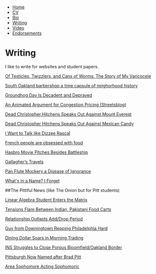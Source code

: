 * [Home](/)
* <a href="/cv.pdf" target="_blank">CV</a>
* [Bio](/bio.html)
* [Writing](/writing.html)
* [Video](/video.html)
* [Endorsements](/endorsements.html)

# Writing

I like to write for websites and student papers.

[Of Testicles, Twizzlers, and Cans of Worms: The Story of My Varicocele](/writing/varicocele.html)

[South Oakland barbershop a time capsule of neighorhood history](/writing/barbershop.html)

[Groundhog Day Is Decadent and Depraved](/writing/groundhogday.html)

[An Animated Argument for Congestion Pricing (Streetsblog)](http://dc.streetsblog.org/2012/01/06/an-animated-argument-for-congestion-pricing/)

[Dead Christopher Hitchens Speaks Out Against Mount Everest](http://omnibrow.com/the-summit-is-a-sham/)

[Dead Christopher Hitchens Speaks Out Against Mexican Candy](http://omnibrow.com/sugar-and-spiceand-everything-morally-repellent/)

[I Want to Talk like Dizzee Rascal](/writing/accents.html)

[French people are obsessed with food](/writing/food.html)

[Hasbro Movie Pitches Besides Battleship](http://omnibrow.com/hasbro-movie-pitches/)

[Gallagher’s Travels](http://goodmenproject.com/moustacheclubofamerica/gallaghers-travels/)

[Pan Flute Mockery a Disease of Ignorance](/writing/pan-flutes.html)

[What's in a Name? I Forget](/writing/names.html)

##The Pittiful News
(like The Onion but for Pitt students)

[Linear Algebra Student Enters the Matrix](/writing/thematrix.html)

[Tensions Flare Between Indian, Pakistani Food Carts](/writing/foodcarts.html)

[Relationship Outlasts Add/Drop Period](/writing/adddrop.html)

[Guy from Downingtown Repping Philadelphia Hard](/writing/phildelphia.html)

[Dining Dollar Soars in Morning Trading](/writing/diningdollars.html)

[INS Struggles to Close Porous Bloomfield/Oakland Border](/writing/bloomfield.html)

[Pittsburgh Now Named after Brad Pitt](/writing/bradpitt.html)

[Area Sophomore Acting Sophomoric](/writing/sophomore.html)
